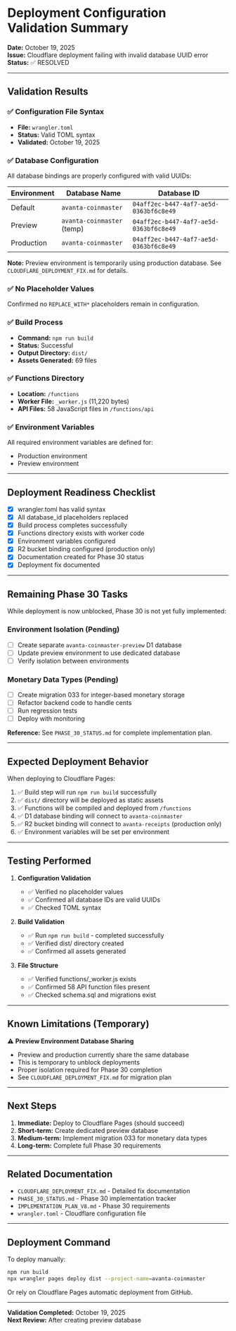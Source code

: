 # Deployment Configuration Validation Summary

**Date:** October 19, 2025  
**Issue:** Cloudflare deployment failing with invalid database UUID error  
**Status:** ✅ RESOLVED

---

## Validation Results

### ✅ Configuration File Syntax
- **File:** `wrangler.toml`
- **Status:** Valid TOML syntax
- **Validated:** October 19, 2025

### ✅ Database Configuration
All database bindings are properly configured with valid UUIDs:

| Environment | Database Name | Database ID |
|-------------|---------------|-------------|
| Default | `avanta-coinmaster` | `04aff2ec-b447-4af7-ae5d-0363bf6c8e49` |
| Preview | `avanta-coinmaster` (temp) | `04aff2ec-b447-4af7-ae5d-0363bf6c8e49` |
| Production | `avanta-coinmaster` | `04aff2ec-b447-4af7-ae5d-0363bf6c8e49` |

**Note:** Preview environment is temporarily using production database. See `CLOUDFLARE_DEPLOYMENT_FIX.md` for details.

### ✅ No Placeholder Values
Confirmed no `REPLACE_WITH*` placeholders remain in configuration.

### ✅ Build Process
- **Command:** `npm run build`
- **Status:** Successful
- **Output Directory:** `dist/`
- **Assets Generated:** 69 files

### ✅ Functions Directory
- **Location:** `/functions`
- **Worker File:** `_worker.js` (11,220 bytes)
- **API Files:** 58 JavaScript files in `/functions/api`

### ✅ Environment Variables
All required environment variables are defined for:
- Production environment
- Preview environment

---

## Deployment Readiness Checklist

- [x] wrangler.toml has valid syntax
- [x] All database_id placeholders replaced
- [x] Build process completes successfully
- [x] Functions directory exists with worker code
- [x] Environment variables configured
- [x] R2 bucket binding configured (production only)
- [x] Documentation created for Phase 30 status
- [x] Deployment fix documented

---

## Remaining Phase 30 Tasks

While deployment is now unblocked, Phase 30 is not yet fully implemented:

### Environment Isolation (Pending)
- [ ] Create separate `avanta-coinmaster-preview` D1 database
- [ ] Update preview environment to use dedicated database
- [ ] Verify isolation between environments

### Monetary Data Types (Pending)
- [ ] Create migration 033 for integer-based monetary storage
- [ ] Refactor backend code to handle cents
- [ ] Run regression tests
- [ ] Deploy with monitoring

**Reference:** See `PHASE_30_STATUS.md` for complete implementation plan.

---

## Expected Deployment Behavior

When deploying to Cloudflare Pages:

1. ✅ Build step will run `npm run build` successfully
2. ✅ `dist/` directory will be deployed as static assets
3. ✅ Functions will be compiled and deployed from `/functions`
4. ✅ D1 database binding will connect to `avanta-coinmaster`
5. ✅ R2 bucket binding will connect to `avanta-receipts` (production only)
6. ✅ Environment variables will be set per environment

---

## Testing Performed

1. **Configuration Validation**
   - ✅ Verified no placeholder values
   - ✅ Confirmed all database IDs are valid UUIDs
   - ✅ Checked TOML syntax

2. **Build Validation**
   - ✅ Run `npm run build` - completed successfully
   - ✅ Verified dist/ directory created
   - ✅ Confirmed all assets generated

3. **File Structure**
   - ✅ Verified functions/_worker.js exists
   - ✅ Confirmed 58 API function files present
   - ✅ Checked schema.sql and migrations exist

---

## Known Limitations (Temporary)

⚠️ **Preview Environment Database Sharing**
- Preview and production currently share the same database
- This is temporary to unblock deployments
- Proper isolation required for Phase 30 completion
- See `CLOUDFLARE_DEPLOYMENT_FIX.md` for migration plan

---

## Next Steps

1. **Immediate:** Deploy to Cloudflare Pages (should succeed)
2. **Short-term:** Create dedicated preview database
3. **Medium-term:** Implement migration 033 for monetary data types
4. **Long-term:** Complete full Phase 30 requirements

---

## Related Documentation

- `CLOUDFLARE_DEPLOYMENT_FIX.md` - Detailed fix documentation
- `PHASE_30_STATUS.md` - Phase 30 implementation tracker
- `IMPLEMENTATION_PLAN_V8.md` - Phase 30 requirements
- `wrangler.toml` - Cloudflare configuration file

---

## Deployment Command

To deploy manually:
```bash
npm run build
npx wrangler pages deploy dist --project-name=avanta-coinmaster
```

Or rely on Cloudflare Pages automatic deployment from GitHub.

---

**Validation Completed:** October 19, 2025  
**Next Review:** After creating preview database
